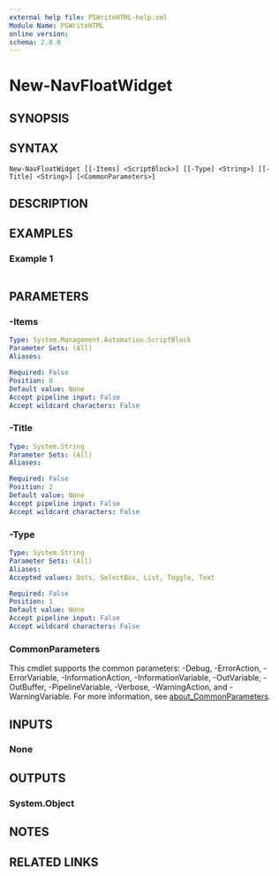 ```yaml
---
external help file: PSWriteHTML-help.xml
Module Name: PSWriteHTML
online version:
schema: 2.0.0
---
```


# New-NavFloatWidget

## SYNOPSIS


## SYNTAX

```
New-NavFloatWidget [[-Items] <ScriptBlock>] [[-Type] <String>] [[-Title] <String>] [<CommonParameters>]
```

## DESCRIPTION


## EXAMPLES

### Example 1
```powershell

```



## PARAMETERS

### -Items


```yaml
Type: System.Management.Automation.ScriptBlock
Parameter Sets: (All)
Aliases:

Required: False
Position: 0
Default value: None
Accept pipeline input: False
Accept wildcard characters: False
```

### -Title


```yaml
Type: System.String
Parameter Sets: (All)
Aliases:

Required: False
Position: 2
Default value: None
Accept pipeline input: False
Accept wildcard characters: False
```

### -Type


```yaml
Type: System.String
Parameter Sets: (All)
Aliases:
Accepted values: Dots, SelectBox, List, Toggle, Text

Required: False
Position: 1
Default value: None
Accept pipeline input: False
Accept wildcard characters: False
```

### CommonParameters
This cmdlet supports the common parameters: -Debug, -ErrorAction, -ErrorVariable, -InformationAction, -InformationVariable, -OutVariable, -OutBuffer, -PipelineVariable, -Verbose, -WarningAction, and -WarningVariable. For more information, see [about_CommonParameters](http://go.microsoft.com/fwlink/?LinkID=113216).

## INPUTS

### None

## OUTPUTS

### System.Object
## NOTES

## RELATED LINKS
